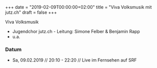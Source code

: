 ﻿+++
date = "2019-02-09T00:00:00+02:00"
title = "Viva Volksmusik mit jutz.ch"
draft = false
+++

Viva Volksmusik

* Jugendchor jutz.ch - Leitung: Simone Felber & Benjamin Rapp
* u.a.

### Datum

* Sa, 09.02.2019 // 20:10 - 22:20 // Live im Fernsehen auf SRF
